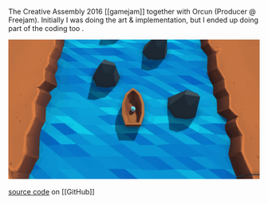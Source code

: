 The Creative Assembly 2016 [[gamejam]] together with Orcun (Producer @ Freejam).
Initially I was doing the art & implementation, but I ended up doing part of the coding too .

![](https://github.com/hannesdelbeke/2016-CA-gamejam/raw/main/v1.gif)

[source code](https://github.com/hannesdelbeke/2016-CA-gamejam) on [[GitHub]] 